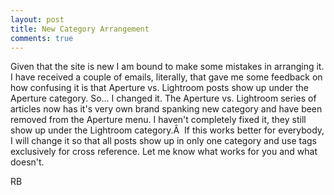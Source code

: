 ```yaml
---
layout: post
title: New Category Arrangement
comments: true
---
```

Given that the site is new I am bound to make some mistakes in arranging it. I have received a couple of emails, literally, that gave me some feedback on how confusing it is that Aperture vs. Lightroom posts show up under the Aperture category. So... I changed it. <!--more-->The Aperture vs. Lightroom series of articles now has it's very own brand spanking new category and have been removed from the Aperture menu. I haven't completely fixed it, they still show up under the Lightroom category.Â  If this works better for everybody, I will change it so that all posts show up in only one category and use tags exclusively for cross reference. Let me know what works for you and what doesn't.

RB